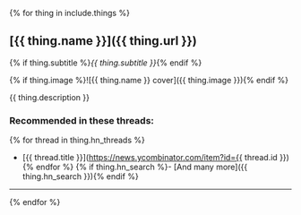 {% for thing in include.things %}
## [{{ thing.name }}]({{ thing.url }})

{% if thing.subtitle %}_{{ thing.subtitle }}_{% endif %}

{% if thing.image %}![{{ thing.name }} cover]({{ thing.image }}){% endif %}

{{ thing.description }}

### Recommended in these threads:

{% for thread in thing.hn_threads %}
- [{{ thread.title }}](https://news.ycombinator.com/item?id={{ thread.id }}){% endfor %}
{% if thing.hn_search %}- [And many more]({{ thing.hn_search }}){% endif %}

---

{% endfor %}